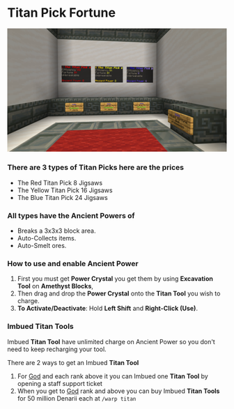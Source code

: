 # Titan Pick Fortune

![](<../../.gitbook/assets/The Titan Pick Fortune.png>)

  ### There are 3 types of Titan Picks here are the prices
  
  - The Red Titan Pick 8 Jigsaws
  - The Yellow Titan Pick 16 Jigsaws
  - The Blue Titan Pick 24 Jigsaws
  
  ### All types have the Ancient Powers of

  - Breaks a 3x3x3 block area.
  - Auto-Collects items.
  - Auto-Smelt ores.
  
  ### How to use and enable Ancient Power

  1. First you must get **Power Crystal** you get them by using **Excavation Tool** on **Amethyst Blocks**, 
  2. Then drag and drop the **Power Crystal** onto the **Titan Tool** you wish to charge.
  3. **To Activate/Deactivate**: Hold **Left Shift** and **Right-Click (Use)**.

  ### Imbued Titan Tools

  Imbued **Titan Tool** have unlimited charge on Ancient Power so you don't need to keep recharging your tool.

  There are 2 ways to get an Imbued **Titan Tool**

  1. For [God](../ranks/divine-tier/01-god.md) and each rank above it you can Imbued one **Titan Tool** by opening a staff support ticket
  2. When you get to [God](../ranks/divine-tier/01-god.md) rank and above you can buy Imbued **Titan Tools** for 50 million Denarii each at `/warp titan`